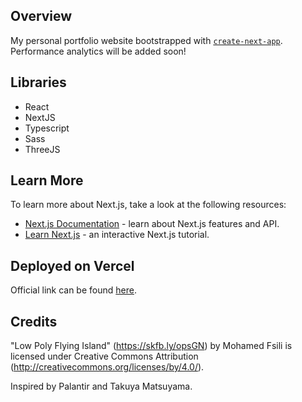 ## Overview

My personal portfolio website bootstrapped with [`create-next-app`](https://github.com/vercel/next.js/tree/canary/packages/create-next-app). Performance analytics will be added soon! 

## Libraries
- React
- NextJS
- Typescript
- Sass
- ThreeJS

## Learn More

To learn more about Next.js, take a look at the following resources:

- [Next.js Documentation](https://nextjs.org/docs) - learn about Next.js features and API.
- [Learn Next.js](https://nextjs.org/learn) - an interactive Next.js tutorial.

## Deployed on Vercel

Official link can be found [here](https://www.marcuso.dev/).
## Credits
"Low Poly Flying Island" (https://skfb.ly/opsGN) by Mohamed Fsili is licensed under Creative Commons Attribution (http://creativecommons.org/licenses/by/4.0/).

Inspired by Palantir and Takuya Matsuyama.
